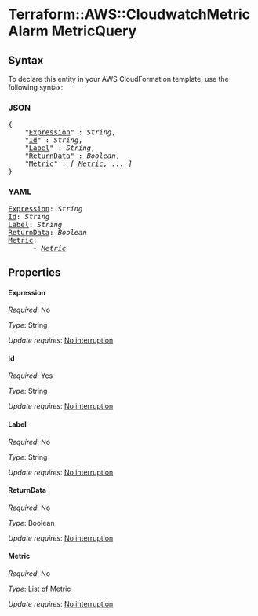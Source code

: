# Terraform::AWS::CloudwatchMetricAlarm MetricQuery

## Syntax

To declare this entity in your AWS CloudFormation template, use the following syntax:

### JSON

<pre>
{
    "<a href="#expression" title="Expression">Expression</a>" : <i>String</i>,
    "<a href="#id" title="Id">Id</a>" : <i>String</i>,
    "<a href="#label" title="Label">Label</a>" : <i>String</i>,
    "<a href="#returndata" title="ReturnData">ReturnData</a>" : <i>Boolean</i>,
    "<a href="#metric" title="Metric">Metric</a>" : <i>[ <a href="metricquery-metric.md">Metric</a>, ... ]</i>
}
</pre>

### YAML

<pre>
<a href="#expression" title="Expression">Expression</a>: <i>String</i>
<a href="#id" title="Id">Id</a>: <i>String</i>
<a href="#label" title="Label">Label</a>: <i>String</i>
<a href="#returndata" title="ReturnData">ReturnData</a>: <i>Boolean</i>
<a href="#metric" title="Metric">Metric</a>: <i>
      - <a href="metricquery-metric.md">Metric</a></i>
</pre>

## Properties

#### Expression

_Required_: No

_Type_: String

_Update requires_: [No interruption](https://docs.aws.amazon.com/AWSCloudFormation/latest/UserGuide/using-cfn-updating-stacks-update-behaviors.html#update-no-interrupt)

#### Id

_Required_: Yes

_Type_: String

_Update requires_: [No interruption](https://docs.aws.amazon.com/AWSCloudFormation/latest/UserGuide/using-cfn-updating-stacks-update-behaviors.html#update-no-interrupt)

#### Label

_Required_: No

_Type_: String

_Update requires_: [No interruption](https://docs.aws.amazon.com/AWSCloudFormation/latest/UserGuide/using-cfn-updating-stacks-update-behaviors.html#update-no-interrupt)

#### ReturnData

_Required_: No

_Type_: Boolean

_Update requires_: [No interruption](https://docs.aws.amazon.com/AWSCloudFormation/latest/UserGuide/using-cfn-updating-stacks-update-behaviors.html#update-no-interrupt)

#### Metric

_Required_: No

_Type_: List of <a href="metricquery-metric.md">Metric</a>

_Update requires_: [No interruption](https://docs.aws.amazon.com/AWSCloudFormation/latest/UserGuide/using-cfn-updating-stacks-update-behaviors.html#update-no-interrupt)

